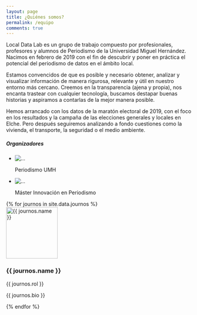 ```yaml
---
layout: page
title: ¿Quiénes somos?
permalink: /equipo
comments: true
---
```


<div class="row justify-content-between">
  <div class="col-md-8">    
  <p>Local Data Lab es un grupo de trabajo compuesto por profesionales, profesores y alumnos de Periodismo de la Universidad Miguel Hernández. Nacimos en febrero de 2019 con el fin de descubrir y poner en práctica el potencial del periodismo de datos en el ámbito local.</p> 

  <p>Estamos convencidos de que es posible y necesario obtener, analizar y visualizar información de manera rigurosa, relevante y útil en nuestro entorno más cercano. Creemos en la transparencia (ajena y propia), nos encanta trastear con cualquier tecnología, buscamos destapar buenas historias y aspiramos a contarlas de la mejor manera posible.</p>

  <p>Hemos arrancado con los datos de la maratón electoral de 2019, con el foco en los resultados y la campaña de las elecciones generales y locales en Elche. Pero después seguiremos analizando a fondo cuestiones como la vivienda, el transporte, la seguridad o el medio ambiente.</p>
  </div>

  <div class="col-md-4">
    <div class="sticky-top sticky-top-80">
      <h5>Organizadores</h5>
      <ul class="list-unstyled">
        <li class="media">
          <img src="{{ site.baseurl }}/assets/images/periodismo.jpg" class="mr-3" alt="...">
          <div class="media-body">
            <p class="mt-0 mb-1">Periodismo UMH</p>
          </div>
        </li>
        <li class="media my-4">
          <img src="{{ site.baseurl }}/assets/images/mip.jpg" class="mr-3" alt="...">
          <div class="media-body">
            <p class="mt-0 mb-1">Máster Innovación en Periodismo</p>
          </div>
        </li>
      </ul>
    </div>
  </div>
</div>

<div class="container marketing mt-5">
<!-- Three columns of text below the carousel -->
<div class="row">
{% for journos in site.data.journos %}
  <div class="col-lg-3">
      	<a target="_blank" href="{{ journos.link }}" role="button"><img src="{{ journos.pic }}" alt="{{ journos.name }}" width="140" height="140" class="bd-placeholder-img rounded-circle"></a>
        <h3>{{ journos.name }}</h3>
        <span class="badge badge-dark">{{ journos.rol }}</span><p>{{ journos.bio }}</p>
  </div><!-- /.col-lg-4 -->
{% endfor %}
</div><!-- /.row -->
</div>
